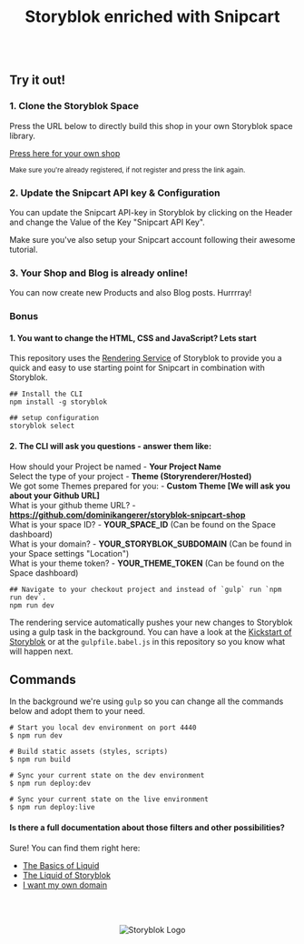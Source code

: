 <p align="center">
  <h1 align="center">Storyblok enriched with Snipcart</h1>
</p>
<br><br>


## Try it out!

### 1. Clone the Storyblok Space

Press the URL below to directly build this shop
in your own Storyblok space library.

[Press here for your own shop](https://app.storyblok.com/#!/build/41450)

<small>Make sure you're already registered, if not register and press the link again.</small>

### 2. Update the Snipcart API key & Configuration

You can update the Snipcart API-key in Storyblok by clicking on the
Header and change the Value of the Key "Snipcart API Key".

Make sure you've also setup your Snipcart account following their awesome tutorial.

### 3. Your Shop and Blog is already online!

You can now create new Products and also Blog posts. Hurrrray!

### Bonus

#### 1. You want to change the HTML, CSS and JavaScript? Lets start

This repository uses the [Rendering Service](https://www.storyblok.com/docs/Rendering-Service/Introduction) of Storyblok to provide you a quick and easy to use starting point for Snipcart in combination with Storyblok.

```
## Install the CLI
npm install -g storyblok

## setup configuration
storyblok select
```

#### 2. The CLI will ask you questions - answer them like:

How should your Project be named - **Your Project Name**     
Select the type of your project - **Theme (Storyrenderer/Hosted)**     
We got some Themes prepared for you: - **Custom Theme [We will ask you about your Github URL]**     
What is your github theme URL? - **https://github.com/dominikangerer/storyblok-snipcart-shop**     
What is your space ID? - **YOUR_SPACE_ID** (Can be found on the Space dashboard)     
What is your domain? - **YOUR_STORYBLOK_SUBDOMAIN** (Can be found in your Space settings "Location")     
What is your theme token? - **YOUR_THEME_TOKEN** (Can be found on the Space dashboard)     

```
## Navigate to your checkout project and instead of `gulp` run `npm run dev`.
npm run dev

```

The rendering service automatically pushes your new changes to Storyblok using a gulp task in the background. You can have a look at the [Kickstart of Storyblok](https://github.com/storyblok/quickstart) or at the `gulpfile.babel.js` in this repository so you know what will happen next.


## Commands

In the background we're using `gulp` so you can change all the commands below and adopt them to your need.
```
# Start you local dev environment on port 4440
$ npm run dev

# Build static assets (styles, scripts)
$ npm run build

# Sync your current state on the dev environment
$ npm run deploy:dev

# Sync your current state on the live environment
$ npm run deploy:live
```

#### Is there a full documentation about those filters and other possibilities?

Sure! You can find them right here:

- [The Basics of Liquid](https://www.storyblok.com/docs/Rendering-Service/the-basics-of-liquid)
- [The Liquid of Storyblok](https://www.storyblok.com/docs/Rendering-Service/Theme-Documentation)
- [I want my own domain](https://www.storyblok.com/docs/Rendering-Service/Introduction)

<br>
<br>
<p align="center">
<img src="https://a.storyblok.com/f/39898/1c9c224705/storyblok_black.svg" alt="Storyblok Logo">
</p>
